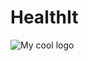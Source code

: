 # HealthIt
<img src="https://github.com/HanaAyedi/HealthIt/blob/master/app/src/main/res/drawable/heart.jpg" alt="My cool logo"/>
